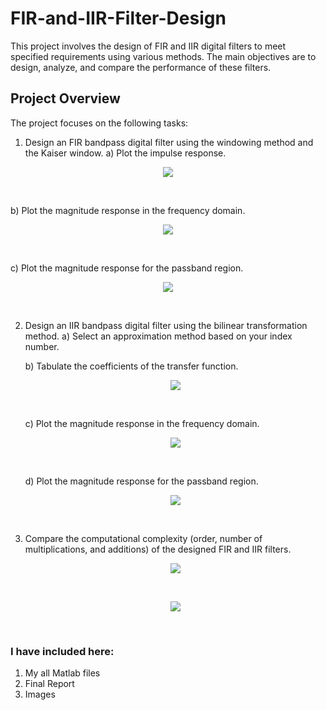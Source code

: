 # FIR-and-IIR-Filter-Design

This project involves the design of FIR and IIR digital filters to meet specified requirements using various methods. The main objectives are to design, analyze, and compare the performance of these filters.

## Project Overview
The project focuses on the following tasks:

1. Design an FIR bandpass digital filter using the windowing method and the Kaiser window.
   a) Plot the impulse response.
  <p align="center"><img src="https://github.com/MB-Shihab-Aaqil-Ahamed/FIR-and-IIR-Filter-Design/blob/master/Images/Impulse_Response.jpg"></p>
  <br>

   b) Plot the magnitude response in the frequency domain.
   <p align="center"><img src="https://github.com/MB-Shihab-Aaqil-Ahamed/FIR-and-IIR-Filter-Design/blob/master/Images/Magnitude_FIR.jpg"></p>
   <br>
   
   c) Plot the magnitude response for the passband region.
   <p align="center"><img src="https://github.com/MB-Shihab-Aaqil-Ahamed/FIR-and-IIR-Filter-Design/blob/master/Images/Magnitude_PB.jpg"></p>
   <br>
   
2. Design an IIR bandpass digital filter using the bilinear transformation method.
   a) Select an approximation method based on your index number.
   
   b) Tabulate the coefficients of the transfer function.
   <p align="center"><img src="https://github.com/MB-Shihab-Aaqil-Ahamed/FIR-and-IIR-Filter-Design/blob/master/Images/Coefficients.jpg"></p>
   <br>
   
   c) Plot the magnitude response in the frequency domain.
   <p align="center"><img src="https://github.com/MB-Shihab-Aaqil-Ahamed/FIR-and-IIR-Filter-Design/blob/master/Images/Magnitude_IIR.jpg"></p>
   <br>
   
   d) Plot the magnitude response for the passband region.
   <p align="center"><img src="https://github.com/MB-Shihab-Aaqil-Ahamed/FIR-and-IIR-Filter-Design/blob/master/Images/Magnitude_PB_IIR.jpg"></p>
   <br>

2. Compare the computational complexity (order, number of multiplications, and additions) of the designed FIR and IIR filters.

   <p align="center"><img src="https://github.com/MB-Shihab-Aaqil-Ahamed/FIR-and-IIR-Filter-Design/blob/master/Images/Complexity_FIR.jpg"></p>
   <br>
   <p align="center"><img src="https://github.com/MB-Shihab-Aaqil-Ahamed/FIR-and-IIR-Filter-Design/blob/master/Images/Complexity_PB_IIR.jpg"></p>
   <br>

### I have included here:
1. My all Matlab files
2. Final Report
3. Images
